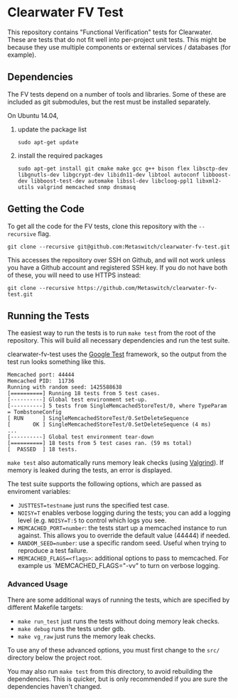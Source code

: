 # Clearwater FV Test

This repository contains "Functional Verification" tests for Clearwater. These
are tests that do not fit well into per-project unit tests. This might be
because they use multiple components or external services / databases (for
example).

## Dependencies

The FV tests depend on a number of tools and libraries.  Some of these are
included as git submodules, but the rest must be installed separately.

On Ubuntu 14.04,

1.  update the package list

        sudo apt-get update

2.  install the required packages

        sudo apt-get install git cmake make gcc g++ bison flex libsctp-dev libgnutls-dev libgcrypt-dev libidn11-dev libtool autoconf libboost-dev libboost-test-dev automake libssl-dev libcloog-ppl1 libxml2-utils valgrind memcached snmp dnsmasq

## Getting the Code

To get all the code for the FV tests, clone this repository with the `--recursive` flag.

    git clone --recursive git@github.com:Metaswitch/clearwater-fv-test.git

This accesses the repository over SSH on Github, and will not work unless you have a Github account and registered SSH key. If you do not have both of these, you will need to use HTTPS instead:

    git clone --recursive https://github.com/Metaswitch/clearwater-fv-test.git

## Running the Tests

The easiest way to run the tests is to run `make test` from the root of the
repository. This will build all necessary dependencies and run the test suite.

clearwater-fv-test uses the [Google Test](https://code.google.com/p/googletest/)
framework, so the output from the test run looks something like this.

    Memcached port: 44444
    Memcached PID:  11736
    Running with random seed: 1425588638
    [==========] Running 18 tests from 5 test cases.
    [----------] Global test environment set-up.
    [----------] 5 tests from SingleMemcachedStoreTest/0, where TypeParam = TombstoneConfig
    [ RUN      ] SingleMemcachedStoreTest/0.SetDeleteSequence
    [       OK ] SingleMemcachedStoreTest/0.SetDeleteSequence (4 ms)
    ...
    [----------] Global test environment tear-down
    [==========] 18 tests from 5 test cases ran. (59 ms total)
    [  PASSED  ] 18 tests.


`make test` also automatically runs memory leak checks (using [Valgrind](http://valgrind.org/)).
If memory is leaked during the tests, an error is displayed.

The test suite supports the following options, which are passed as enviroment
variables:

* `JUSTTEST=testname` just runs the specified test case.
* `NOISY=T` enables verbose logging during the tests; you can add a logging
  level (e.g. `NOISY=T:5` to control which logs you see.
* `MEMCACHED_PORT=number`: the tests start up a memcached instance to run
    against. This allows you to override the default value (44444) if needed.
* `RANDOM_SEED=number`: use a specific random seed. Useful when trying to
    reproduce a test failure.
* `MEMCACHED_FLAGS=<flags>`: additional options to pass to memcached. For
    example us `MEMCACHED_FLAGS="-vv" to turn on verbose logging.

### Advanced Usage

There are some additional ways of running the tests, which are specified by
different Makefile targets:

*   `make run_test` just runs the tests without doing memory leak checks.
*   `make debug` runs the tests under gdb.
*   `make vg_raw` just runs the memory leak checks.

To use any of these advanced options, you must first change to the `src/`
directory below the project root.

You may also run `make test` from this directory, to avoid rebuilding the
dependencies. This is quicker, but is only recommended if you are sure the
dependencies haven't changed.
